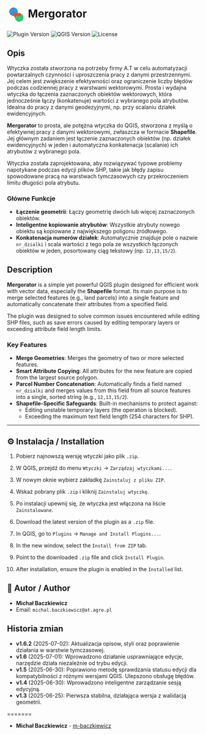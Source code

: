 # <img src="icon.png" width="48" align="center"> Mergorator

![Plugin Version](https://img.shields.io/badge/Wersja-2.0.0-blue)
![QGIS Version](https://img.shields.io/badge/QGIS-3.16%2B-green)
![License](https://img.shields.io/badge/Licencja-MIT-lightgrey)

## Opis
Wtyczka została stworzona na potrzeby firmy A.T w celu automatyzacji powtarzalnych czynności i uproszczenia pracy z danymi przestrzennymi. Jej celem jest zwiększenie efektywności oraz ograniczenie liczby błędów podczas codziennej pracy z warstwami wektorowymi.
Prosta i wydajna wtyczka do łączenia zaznaczonych obiektów wektorowych, która jednocześnie łączy (konkatenuje) wartości z wybranego pola atrybutów. Idealna do pracy z danymi geodezyjnymi, np. przy scalaniu działek ewidencyjnych.

**Mergorator** to prosta, ale potężna wtyczka do QGIS, stworzona z myślą o efektywnej pracy z danymi wektorowymi, zwłaszcza w formacie **Shapefile**. Jej głównym zadaniem jest łączenie zaznaczonych obiektów (np. działek ewidencyjnych) w jeden i automatyczna konkatenacja (scalanie) ich atrybutów z wybranego pola.

Wtyczka została zaprojektowana, aby rozwiązywać typowe problemy napotykane podczas edycji plików SHP, takie jak błędy zapisu spowodowane pracą na warstwach tymczasowych czy przekroczeniem limitu długości pola atrybutu.

### Główne Funkcje

*   **Łączenie geometrii**: Łączy geometrię dwóch lub więcej zaznaczonych obiektów.
*   **Inteligentne kopiowanie atrybutów**: Wszystkie atrybuty nowego obiektu są kopiowane z największego poligonu źródłowego.
*   **Konkatenacja numerów działek**: Automatycznie znajduje pole o nazwie `nr_dzialki` i scala wartości z tego pola ze wszystkich łączonych obiektów w jeden, posortowany ciąg tekstowy (np. `12,13,15/2`).

## Description

**Mergorator** is a simple yet powerful QGIS plugin designed for efficient work with vector data, especially the **Shapefile** format. Its main purpose is to merge selected features (e.g., land parcels) into a single feature and automatically concatenate their attributes from a specified field.

The plugin was designed to solve common issues encountered while editing SHP files, such as save errors caused by editing temporary layers or exceeding attribute field length limits.

### Key Features

*   **Merge Geometries**: Merges the geometry of two or more selected features.
*   **Smart Attribute Copying**: All attributes for the new feature are copied from the largest source polygon.
*   **Parcel Number Concatenation**: Automatically finds a field named `nr_dzialki` and merges values from this field from all source features into a single, sorted string (e.g., `12,13,15/2`).
*   **Shapefile-Specific Safeguards**: Built-in mechanisms to protect against:
    *   Editing unstable temporary layers (the operation is blocked).
    *   Exceeding the maximum text field length (254 characters for SHP).

---

## ⚙️ Instalacja / Installation

1.  Pobierz najnowszą wersję wtyczki jako plik `.zip`.
2.  W QGIS, przejdź do menu `Wtyczki` -> `Zarządzaj wtyczkami...`.
3.  W nowym oknie wybierz zakładkę `Zainstaluj z pliku ZIP`.
4.  Wskaż pobrany plik `.zip` i kliknij `Zainstaluj wtyczkę`.
5.  Po instalacji upewnij się, że wtyczka jest włączona na liście `Zainstalowane`.

1.  Download the latest version of the plugin as a `.zip` file.
2.  In QGIS, go to `Plugins` -> `Manage and Install Plugins...`.
3.  In the new window, select the `Install from ZIP` tab.
4.  Point to the downloaded `.zip` file and click `Install Plugin`.
5.  After installation, ensure the plugin is enabled in the `Installed` list.


## 👤 Autor / Author

*   **Michał Baczkiewicz**
*   Email: `michal.baczkiewicz@at.agro.pl`

## Historia zmian
*   **v1.6.2** (2025-07-02): Aktualizacja opisow, styli oraz poprawienie działania w warstwie tymczasowej.
*   **v1.6** (2025-07-01): Wprowadzono działanie usprawniające edycje, narzędzie działa niezależnie od trybu edycji.
*   **v1.5** (2025-06-30): Poprawiono metodę sprawdzania statusu edycji dla kompatybilności z różnymi wersjami QGIS. Ulepszono obsługę błędów.
*   **v1.4** (2025-06-30): Wprowadzono inteligentne zarządzanie sesją edycyjną.
*   **v1.3** (2025-06-25): Pierwsza stabilna, działająca wersja z walidacją geometrii.

=======
*   **Michał Baczkiewicz** - [m-baczkiewicz](https://m-baczkiewicz.github.io/Portfolio/index.html)

